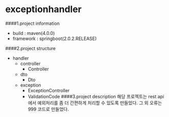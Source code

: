 # exceptionhandler

####1.project information
- build : maven(4.0.0) 
- framework : springboot(2.0.2.RELEASE)

####2.project structure
- handler
    - controller
        - Controller
    - dto
        - Dto
    - exception
        - ExceptionController
        - ValidationCode
####3.project description
해당 프로젝트는 rest api에서 예외처리를 좀 더 간편하게 처리할 수 있도록 만들었다.
그 외 오류는 999 코드로 만들었다.

